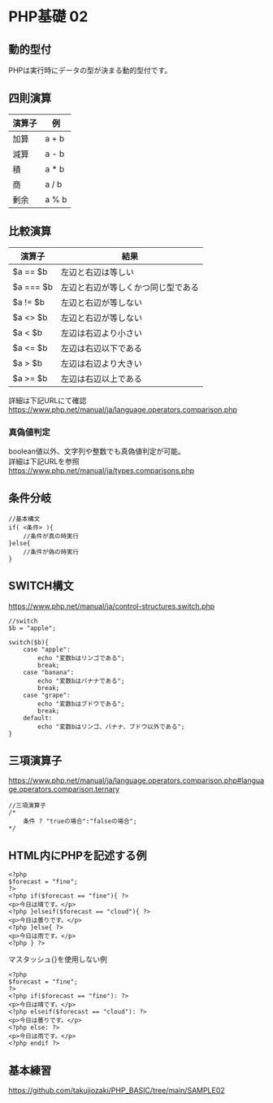 # PHP基礎 02

## 動的型付
PHPは実行時にデータの型が決まる動的型付です。

## 四則演算
|  演算子  |  例  |
| ---- | ---- |
|  加算  |  a + b  |
|  減算  |  a - b  |
|  積  |  a * b  |
|  商  |  a / b  |
|  剰余  |  a % b  |

## 比較演算
|  演算子  |  結果  |
| ---- | ---- |
|  $a == $b  |  左辺と右辺は等しい  |
|  $a === $b  |  左辺と右辺が等しくかつ同じ型である  |
|  $a != $b  |  左辺と右辺が等しない  |
|  $a <> $b  |  左辺と右辺が等しない  |
|  $a < $b  |  左辺は右辺より小さい  |
|  $a <= $b  |  左辺は右辺以下である  |
|  $a > $b  |  左辺は右辺より大きい  |
|  $a >= $b  |  左辺は右辺以上である  |

詳細は下記URLにて確認  
https://www.php.net/manual/ja/language.operators.comparison.php

### 真偽値判定
boolean値以外、文字列や整数でも真偽値判定が可能。  
詳細は下記URLを参照  
https://www.php.net/manual/ja/types.comparisons.php

## 条件分岐
```
//基本構文
if( <条件> ){
    //条件が真の時実行
}else{
    //条件が偽の時実行
}
```

## SWITCH構文
https://www.php.net/manual/ja/control-structures.switch.php
```
//switch
$b = "apple";

switch($b){
    case "apple":
        echo "変数bはリンゴである";
        break;
    case "banana":
        echo "変数bはバナナである";
        break;
    case "grape":
        echo "変数bはブドウである";
        break;
    default:
        echo "変数bはリンゴ、バナナ、ブドウ以外である";
}
```

## 三項演算子
https://www.php.net/manual/ja/language.operators.comparison.php#language.operators.comparison.ternary
```
//三項演算子
/*
    条件 ? "trueの場合":"falseの場合";
*/
```

## HTML内にPHPを記述する例
```
<?php
$forecast = "fine";
?>
<?php if($forecast == "fine"){ ?>
<p>今日は晴です。</p>
<?php }elseif($forecast == "cloud"){ ?>
<p>今日は曇りです。</p>
<?php }else{ ?>
<p>今日は雨です。</p>
<?php } ?>
```
マスタッシュ{}を使用しない例
```
<?php
$forecast = "fine";
?>
<?php if($forecast == "fine"): ?>
<p>今日は晴です。</p>
<?php elseif($forecast == "cloud"): ?>
<p>今日は曇りです。</p>
<?php else: ?>
<p>今日は雨です。</p>
<?php endif ?>
```

## 基本練習
https://github.com/takujiozaki/PHP_BASIC/tree/main/SAMPLE02
